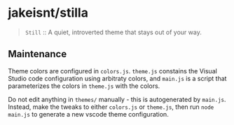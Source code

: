 # jakeisnt/stilla

> `Still` :: A quiet, introverted theme that stays out of your way.

## Maintenance

Theme colors are configured in `colors.js`. `theme.js` constains the Visual Studio code configuration using arbitraty colors, and `main.js` is a script that parameterizes the colors in `theme.js` with the colors.

Do not edit anything in `themes/` manually - this is autogenerated by `main.js`. Instead, make the tweaks to either `colors.js` or `theme.js`, then run `node main.js` to generate a new vscode theme configuration.
